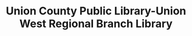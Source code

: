---
layout: repo
title: "Union County Public Library-Union West Regional Branch Library"
id: 5071
permalink: repos/5071/
---
